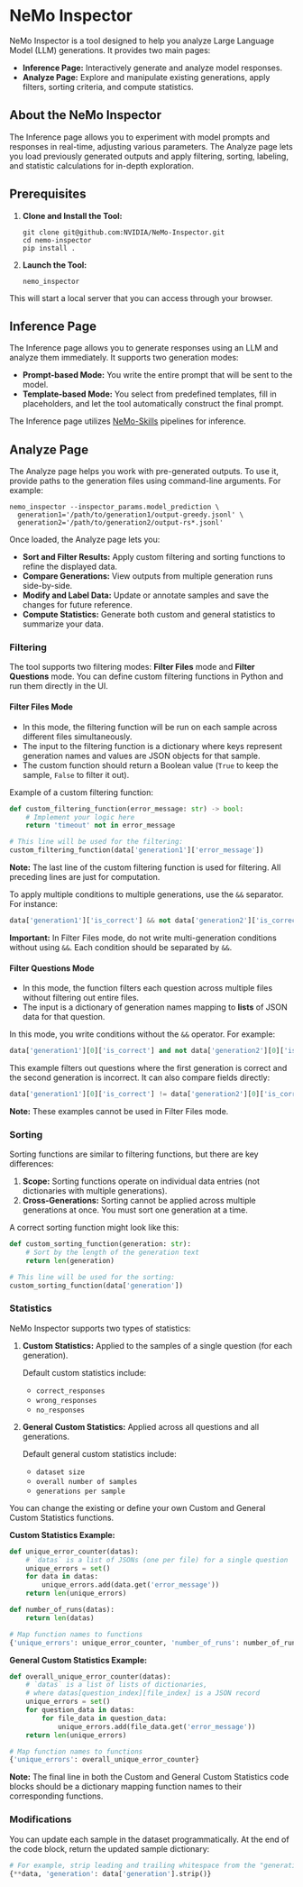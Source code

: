# NeMo Inspector

NeMo Inspector is a tool designed to help you analyze Large Language Model (LLM) generations. It provides two main pages:

- **Inference Page:** Interactively generate and analyze model responses.
- **Analyze Page:** Explore and manipulate existing generations, apply filters, sorting criteria, and compute statistics.

## About the NeMo Inspector

The Inference page allows you to experiment with model prompts and responses in real-time, adjusting various parameters. The Analyze page lets you load previously generated outputs and apply filtering, sorting, labeling, and statistic calculations for in-depth exploration.

## Prerequisites

1. **Clone and Install the Tool:**
   ```shell
   git clone git@github.com:NVIDIA/NeMo-Inspector.git
   cd nemo-inspector
   pip install .
   ```

2. **Launch the Tool:**
   ```shell
   nemo_inspector
   ```

This will start a local server that you can access through your browser.

## Inference Page

The Inference page allows you to generate responses using an LLM and analyze them immediately. It supports two generation modes:

- **Prompt-based Mode:** You write the entire prompt that will be sent to the model.
- **Template-based Mode:** You select from predefined templates, fill in placeholders, and let the tool automatically construct the final prompt.

The Inference page utilizes [NeMo-Skills](https://github.com/NVIDIA/NeMo-Skills) pipelines for inference.

## Analyze Page

The Analyze page helps you work with pre-generated outputs. To use it, provide paths to the generation files using command-line arguments. For example:

```shell
nemo_inspector --inspector_params.model_prediction \
  generation1='/path/to/generation1/output-greedy.jsonl' \
  generation2='/path/to/generation2/output-rs*.jsonl'
```
Once loaded, the Analyze page lets you:

- **Sort and Filter Results:** Apply custom filtering and sorting functions to refine the displayed data.
- **Compare Generations:** View outputs from multiple generation runs side-by-side.
- **Modify and Label Data:** Update or annotate samples and save the changes for future reference.
- **Compute Statistics:** Generate both custom and general statistics to summarize your data.

### Filtering

The tool supports two filtering modes: **Filter Files** mode and **Filter Questions** mode. You can define custom filtering functions in Python and run them directly in the UI.

#### Filter Files Mode

- In this mode, the filtering function will be run on each sample across different files simultaneously.
- The input to the filtering function is a dictionary where keys represent generation names and values are JSON objects for that sample.
- The custom function should return a Boolean value (`True` to keep the sample, `False` to filter it out).

Example of a custom filtering function:

```python
def custom_filtering_function(error_message: str) -> bool:
    # Implement your logic here
    return 'timeout' not in error_message

# This line will be used for the filtering:
custom_filtering_function(data['generation1']['error_message'])
```

**Note:** The last line of the custom filtering function is used for filtering. All preceding lines are just for computation.

To apply multiple conditions to multiple generations, use the `&&` separator. For instance:

```python
data['generation1']['is_correct'] && not data['generation2']['is_correct']
```

**Important:** In Filter Files mode, do not write multi-generation conditions without using `&&`. Each condition should be separated by `&&`.

#### Filter Questions Mode

- In this mode, the function filters each question across multiple files without filtering out entire files.
- The input is a dictionary of generation names mapping to **lists** of JSON data for that question.

In this mode, you write conditions without the `&&` operator. For example:

```python
data['generation1'][0]['is_correct'] and not data['generation2'][0]['is_correct']
```

This example filters out questions where the first generation is correct and the second generation is incorrect. It can also compare fields directly:

```python
data['generation1'][0]['is_correct'] != data['generation2'][0]['is_correct']
```

**Note:** These examples cannot be used in Filter Files mode.

### Sorting

Sorting functions are similar to filtering functions, but there are key differences:

1. **Scope:** Sorting functions operate on individual data entries (not dictionaries with multiple generations).
2. **Cross-Generations:** Sorting cannot be applied across multiple generations at once. You must sort one generation at a time.

A correct sorting function might look like this:

```python
def custom_sorting_function(generation: str):
    # Sort by the length of the generation text
    return len(generation)

# This line will be used for the sorting:
custom_sorting_function(data['generation'])
```

### Statistics

NeMo Inspector supports two types of statistics:

1. **Custom Statistics:** Applied to the samples of a single question (for each generation).
   
   Default custom statistics include:
   - `correct_responses`
   - `wrong_responses`
   - `no_responses`

2. **General Custom Statistics:** Applied across all questions and all generations.  
   
   Default general custom statistics include:
   - `dataset size`
   - `overall number of samples`
   - `generations per sample`

You can change the existing or define your own Custom and General Custom Statistics functions.

**Custom Statistics Example:**

```python
def unique_error_counter(datas):
    # `datas` is a list of JSONs (one per file) for a single question
    unique_errors = set()
    for data in datas:
        unique_errors.add(data.get('error_message'))
    return len(unique_errors)

def number_of_runs(datas):
    return len(datas)

# Map function names to functions
{'unique_errors': unique_error_counter, 'number_of_runs': number_of_runs}
```

**General Custom Statistics Example:**

```python
def overall_unique_error_counter(datas):
    # `datas` is a list of lists of dictionaries, 
    # where datas[question_index][file_index] is a JSON record
    unique_errors = set()
    for question_data in datas:
        for file_data in question_data:
            unique_errors.add(file_data.get('error_message'))
    return len(unique_errors)

# Map function names to functions
{'unique_errors': overall_unique_error_counter}
```

**Note:** The final line in both the Custom and General Custom Statistics code blocks should be a dictionary mapping function names to their corresponding functions.

### Modifications

You can update each sample in the dataset programmatically. At the end of the code block, return the updated sample dictionary:

```python
# For example, strip leading and trailing whitespace from the "generation" field
{**data, 'generation': data['generation'].strip()}
```
